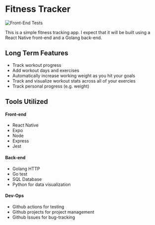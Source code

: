 # Fitness Tracker
![Front-End Tests](https://github.com/SeanPrendi/fitnessTracker/workflows/React-Native/badge.svg?branch=master)

This is a simple fitness tracking app. I expect that it will be built using a React Native front-end and a Golang back-end.

## Long Term Features
- Track workout progress
- Add workout days and exercises
- Automatically increase working weight as you hit your goals
- Track and visualize workout stats across all of your exercies
- Track personal progress (e.g. weight)

## Tools Utilized
#### Front-end
- React Native
- Expo
- Node
- Express
- Jest

#### Back-end
- Golang HTTP
- Go test
- SQL Database
- Python for data visualization

#### Dev-Ops
- Github actions for testing
- Github projects for project management
- Github Issues for bug-tracking
